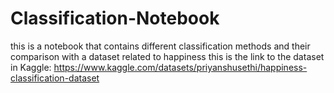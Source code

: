 # Classification-Notebook
this is a notebook that contains different classification methods and their comparison with a dataset related to happiness
this is the link to the dataset in Kaggle:
https://www.kaggle.com/datasets/priyanshusethi/happiness-classification-dataset
